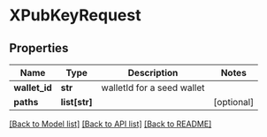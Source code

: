 # XPubKeyRequest

## Properties
Name | Type | Description | Notes
------------ | ------------- | ------------- | -------------
**wallet_id** | **str** | walletId for a seed wallet  | 
**paths** | **list[str]** |  | [optional] 

[[Back to Model list]](../README.md#documentation-for-models) [[Back to API list]](../README.md#documentation-for-api-endpoints) [[Back to README]](../README.md)


